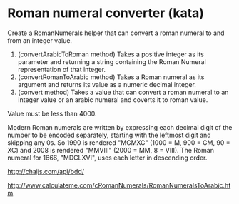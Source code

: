 # Roman numeral converter (kata)

Create a RomanNumerals helper that can convert a roman numeral to and from an integer value.

1. (convertArabicToRoman method) Takes a positive integer as its parameter and returning a string containing the Roman Numeral representation of that integer.
2. (convertRomanToArabic method) Takes a Roman numeral as its argument and returns its value as a numeric decimal integer.
3. (convert method) Takes a value that can convert a roman numeral to an integer value or an arabic numeral and coverts it to roman value.

Value must be less than 4000.

Modern Roman numerals are written by expressing each decimal digit of the number to be encoded separately, starting with the leftmost digit and skipping any 0s. So 1990 is rendered "MCMXC" (1000 = M, 900 = CM, 90 = XC) and 2008 is rendered "MMVIII" (2000 = MM, 8 = VIII). The Roman numeral for 1666, "MDCLXVI", uses each letter in descending order.

http://chaijs.com/api/bdd/

http://www.calculateme.com/cRomanNumerals/RomanNumeralsToArabic.htm

